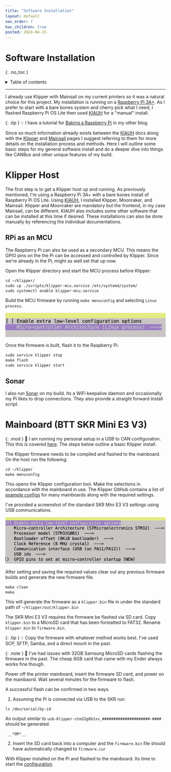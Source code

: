 ```yaml
---
title: "Software Installation"
layout: default
nav_order: 7
has_children: true
posted: 2024-04-15
---
```


# Software Installation
{: .no_toc }

<details closed markdown="block">
  <summary>
    Table of contents
  </summary>
  {: .text-delta }
1. TOC
{:toc}
</details>

---

I already use Klipper with Mainsail on my current printers so it was a natural choice for this project. My installation is running on a [Raspberry Pi 3A+](https://www.raspberrypi.com/products/raspberry-pi-3-model-a-plus/). As I prefer to start with a bare bones system and cherry pick what I need, I flashed Raspberry Pi OS Lite then used [KIAUH](https://github.com/dw-0/kiauh) for a "manual" install.

{: .tip }
:bulb: I have a tutorial for [Baking a Raspberry Pi](https://themakermedic.com/posts/Pi-Baking_a_Pi/) in my other blog.

Since so much information already exists between the [KIAUH](https://github.com/dw-0/kiauh) docs along with the [Klipper](https://www.klipper3d.org) and [Mainsail](https://docs.mainsail.xyz) pages I suggest referring to them for more details on the installation process and methods. Here I will outline some basic steps for my general software install and do a deeper dive into things like CANBus and other unique features of my build.


# Klipper Host

The first step is to get a Klipper host up and running. As previously mentioned, I'm using a Raspberry Pi 3A+ with a bare bones install of Raspberry Pi OS Lite. Using [KIAUH](https://github.com/dw-0/kiauh), I installed Klipper, Moonraker, and Mainsail. Klipper and Moonraker are mandatory but the frontend, in my case Mainsail, can be different. KIAUH also includes some other software that can be installed at this time if desired. These installations can also be done manually by referencing the individual documentations.

## RPi as an MCU

The Raspberry Pi can also be used as a secondary MCU. This means the GPIO pins on the the Pi can be accessed and controlled by Klipper. Since we're already in the Pi, might as well set that up now.

Open the Klipper directory and start the MCU process before Klipper:

```console
cd ~/klipper/
sudo cp ./scripts/klipper-mcu.service /etc/systemd/system/
sudo systemctl enable klipper-mcu.service
```

Build the MCU firmware by running `make menuconfig` and selecting `Linux process`.

<img src='/assets/makemenu_linux.png'>

Once the firmware is built, flash it to the Raspberry Pi:

```console
sudo service klipper stop
make flash
sudo service klipper start
```

## Sonar

I also run [Sonar](https://github.com/mainsail-crew/sonar) on my build. Its a WiFi keepalive daemon and occasionally my Pi likes to drop connections. They also provide a straight forward install script.

# Mainboard (BTT SKR Mini E3 V3)

{: .mod }
:wrench: I am running my personal setup in a USB to CAN configuration. This this is covered [here](/software_install-CANBUS.html). The steps below outline a basic Klipper install.

The Klipper firmware needs to be compiled and flashed to the mainboard. On the host run the following:

```console
cd ~/klipper
make menuconfig
```

This opens the Klipper configuration tool. Make the selections in accordance with the mainboard in use. The Klipper GitHub contains a list of [example configs](https://github.com/Klipper3d/klipper/tree/master/config) for many mainboards along with the required settings. 

I've provided a screenshot of the standard SKR Mini E3 V3 settings using USB communications.

<img src="/assets/klipper_SKR_menu.png">

After setting and saving the required values clear out any previous firmware builds and generate the new firmware file.

```console
make clean
make
```

This will generate the firmware as a `klipper.bin` file in under the standard path of `~/klipper/out/klipper.bin`

The SKR Mini E3 V3 requires the firmware be flashed via SD card. Copy `klipper.bin` to a MicroSD card that has been formatted to FAT32. Rename `klipper.bin` to `firmware.bin`.

{: .tip }
:bulb: Copy the firmware with whatever method works best. I've used SCP, SFTP, Samba, and a direct mount in the past.

{: .note }
:pencil: I've had issues with 32GB Samsung MicroSD cards flashing the firmware in the past. The cheap 8GB card that came with my Ender always works fine though.

Power off the printer mainboard, insert the firmware SD card, and power on the mainbaord. Wait several minutes for the firmware to flash.

A successful flash can be confirmed in two ways.

1. Assuming the Pi is connected via USB to the SKR run:
```console
ls /dev/serial/by-id
```
An output similar to `usb-Klipper-stm32g0b1xx_#####################-####` should be generated.

     __*OR*__

2. Insert the SD card back into a computer and the `firmware.bin` file should have automatically changed to `firmware.cur`


With Klipper installed on the Pi and flashed to the mainboard. Its time to start the [configuration](/software_configuration.html).